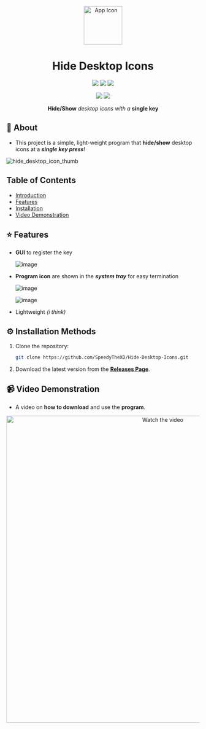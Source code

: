<p align="center">
  <img src="https://github.com/user-attachments/assets/9b1ace6b-a684-4ea6-875a-368875bbb5a2" alt="App Icon" width="100">
</p>

<h1 align="center">Hide Desktop Icons</h1>

<p align="center">
  <img src="https://img.shields.io/badge/OS-Windows-blue?logo=windows&logoColor=white">
  <img src ="https://img.shields.io/badge/Language-C%2B%2B-blue?logo=c%2B%2B&logoColor=white"> 
  <img src ="https://img.shields.io/badge/Version-1.0.0-blue">
</p>

<p align="center">
  <img src="https://img.shields.io/badge/License-MIT-brightgreen">
  <img src="https://img.shields.io/badge/Status-Updating-yellowgreen">
</p>

<p align="center">
  <b>Hide/Show</b> <i>desktop icons with a</i> <b>single key</b>
</p>

## 🚀 About

- This project is a simple, light-weight program that **hide/show** desktop icons at a ***single key press***!

![hide_desktop_icon_thumb](https://github.com/user-attachments/assets/a0fcdd3d-c1e7-42bc-96a7-afaf60a26910)

## Table of Contents
- [Introduction](#-about)
- [Features](#-features)
- [Installation](#installation-methods)
- [Video Demonstration](#video)

## ⭐ Features

- **GUI** to register the key
  
  ![image](https://github.com/user-attachments/assets/b6ec9b7c-57bc-44de-b515-f5f7698c2792)

- **Program icon** are shown in the ***system tray*** for easy termination

  ![image](https://github.com/user-attachments/assets/1735ca12-9bae-4bd1-a372-c6d7fc058ebf)

  ![image](https://github.com/user-attachments/assets/a130763b-3a92-4d18-abf3-efda1484d62c)

- Lightweight *(i think)*

<h2 id="installation-methods">⚙️ Installation Methods</h2>

1. Clone the repository:
   ```bash
   git clone https://github.com/SpeedyTheXD/Hide-Desktop-Icons.git
   
2. Download the latest version from the **[Releases Page](https://github.com/SpeedyTheXD/Hide-Desktop-Icons/releases)**.

<h2 id="video">📹 Video Demonstration</h2>

- A video on **how to download** and use the **program**.

<p align="center">
  <a href="https://www.youtube.com/watch?v=k7LQGCrIFio">
    <img src="https://github.com/user-attachments/assets/a0fcdd3d-c1e7-42bc-96a7-afaf60a26910" alt="Watch the video" width="800">
  </a>
</p>
